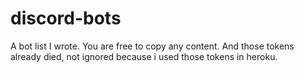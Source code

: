 # discord-bots
A bot list I wrote. You are free to copy any content.
And those tokens already died, not ignored because i used those tokens in heroku.